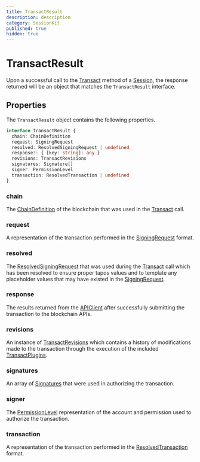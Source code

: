 ```yaml
---
title: TransactResult
description: description
category: SessionKit
published: true
hidden: true
---
```


# TransactResult

Upon a successful call to the [Transact](/docs/sessionkit/transact) method of a [Session](/docs/sessionkit/session), the response returned will be an object that matches the `TransactResult` interface.

## Properties

The `TransactResult` object contains the following properties.

```ts
interface TransactResult {
  chain: ChainDefinition
  request: SigningRequest
  resolved: ResolvedSigningRequest | undefined
  response?: { [key: string]: any }
  revisions: TransactRevisions
  signatures: Signature[]
  signer: PermissionLevel
  transaction: ResolvedTransaction | undefined
}
```

### chain

The [ChainDefinition](/docs/utilities/common-library#chaindefinition) of the blockchain that was used in the [Transact](/docs/sessionkit/transact) call.

### request

A representation of the transaction performed in the [SigningRequest](#) format.

### resolved

The [ResolvedSigningRequest](#) that was used during the [Transact](/docs/sessionkit/transact) call which has been resolved to ensure proper tapos values and to template any placeholder values that may have existed in the [SigningRequest](#).

### response

The results returned from the [APIClient](/docs/antelope/api-client) after successfully submitting the transaction to the blockchain APIs.

### revisions

An instance of [TransactRevisions](https://wharfkit.github.io/session/classes/TransactRevisions.html) which contains a history of modifications made to the transaction through the execution of the included [TransactPlugins](/docs/sessionkit/plugin-transact).

### signatures

An array of [Signatures](#) that were used in authorizing the transaction.

### signer

The [PermissionLevel](#) representation of the account and permission used to authorize the transaction.

### transaction

A representation of the transaction performed in the [ResolvedTransaction](#) format.

